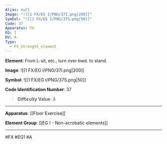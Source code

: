 ```yaml
---
Alias: null
Image: "![[1 FX/EG I/PNG/37I.png|200]]"
Symbol: "![[1 FX/EG I/PNG/37S.png|50]]"
Code: 37
Apparatus: FX
EG: I
DV: A
Type:
  - FX_Strength_element
---
```

**Element**: From L-sit, etc., turn over bwd. to stand.

**Image**:
![[1 FX/EG I/PNG/37I.png|200]]

**Symbol**:
![[1 FX/EG I/PNG/37S.png|50]]

**Code Identification Number**: 37

>**Difficulty Value**: A

___
**Apparatus**: [[Floor Exercise]]

**Element Group**: [[EG I - Non-acrobatic elements]]
___
#FX #EG1 #A

